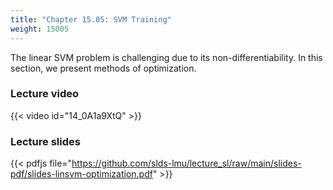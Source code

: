 ```yaml
---
title: "Chapter 15.05: SVM Training"
weight: 15005
---
```

The linear SVM problem is challenging due to its non-differentiability. In this section, we present methods of optimization.

<!--more-->

### Lecture video

{{< video id="14_0A1a9XtQ" >}}

### Lecture slides

{{< pdfjs file="https://github.com/slds-lmu/lecture_sl/raw/main/slides-pdf/slides-linsvm-optimization.pdf" >}}
